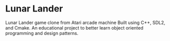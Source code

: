 # Lunar Lander
Lunar Lander game clone from Atari arcade machine
Built using C++, SDL2, and Cmake.
An educational project to better learn object oriented programming and design patterns.
